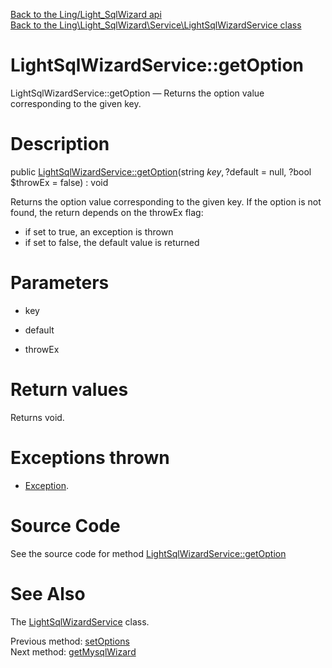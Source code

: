 [Back to the Ling/Light_SqlWizard api](https://github.com/lingtalfi/Light_SqlWizard/blob/master/doc/api/Ling/Light_SqlWizard.md)<br>
[Back to the Ling\Light_SqlWizard\Service\LightSqlWizardService class](https://github.com/lingtalfi/Light_SqlWizard/blob/master/doc/api/Ling/Light_SqlWizard/Service/LightSqlWizardService.md)


LightSqlWizardService::getOption
================



LightSqlWizardService::getOption — Returns the option value corresponding to the given key.




Description
================


public [LightSqlWizardService::getOption](https://github.com/lingtalfi/Light_SqlWizard/blob/master/doc/api/Ling/Light_SqlWizard/Service/LightSqlWizardService/getOption.md)(string $key, ?$default = null, ?bool $throwEx = false) : void




Returns the option value corresponding to the given key.
If the option is not found, the return depends on the throwEx flag:

- if set to true, an exception is thrown
- if set to false, the default value is returned




Parameters
================


- key

    

- default

    

- throwEx

    


Return values
================

Returns void.


Exceptions thrown
================

- [Exception](http://php.net/manual/en/class.exception.php).&nbsp;







Source Code
===========
See the source code for method [LightSqlWizardService::getOption](https://github.com/lingtalfi/Light_SqlWizard/blob/master/Service/LightSqlWizardService.php#L81-L90)


See Also
================

The [LightSqlWizardService](https://github.com/lingtalfi/Light_SqlWizard/blob/master/doc/api/Ling/Light_SqlWizard/Service/LightSqlWizardService.md) class.

Previous method: [setOptions](https://github.com/lingtalfi/Light_SqlWizard/blob/master/doc/api/Ling/Light_SqlWizard/Service/LightSqlWizardService/setOptions.md)<br>Next method: [getMysqlWizard](https://github.com/lingtalfi/Light_SqlWizard/blob/master/doc/api/Ling/Light_SqlWizard/Service/LightSqlWizardService/getMysqlWizard.md)<br>


